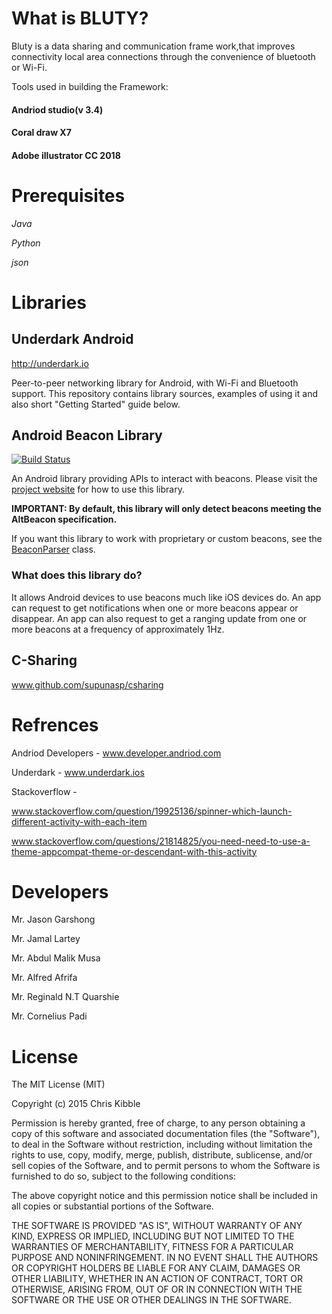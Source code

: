 # What is BLUTY?

Bluty is a data sharing and communication frame work,that improves connectivity local area connections through the convenience of bluetooth or Wi-Fi.

Tools used in building the Framework:
#### Andriod studio(v 3.4)
#### Coral draw X7
#### Adobe illustrator CC 2018
 
# Prerequisites

*Java*

*Python*

*json*


# Libraries

## Underdark Android
http://underdark.io

Peer-to-peer networking library for Android, with Wi-Fi and Bluetooth support.
This repository contains library sources, examples of using it and also short "Getting Started" guide below.

## Android Beacon Library

[![Build Status](https://circleci.com/gh/AltBeacon/android-beacon-library.png?circle-token=4e11fb0dccaa8b98bc67fdbe38b179e4a7d07c27)](https://circleci.com/gh/AltBeacon/android-beacon-library)

An Android library providing APIs to interact with beacons.  Please visit the
[project website](http://altbeacon.github.io/android-beacon-library/) for how to use this library.

**IMPORTANT: By default, this library will only detect beacons meeting the AltBeacon specification.**

If you want this library to work with proprietary or custom beacons, see the [BeaconParser](http://altbeacon.github.io/android-beacon-library/javadoc/org/altbeacon/beacon/BeaconParser.html) class.

### What does this library do?

It allows Android devices to use beacons much like iOS devices do.  An app can request to get notifications when one
or more beacons appear or disappear.  An app can also request to get a ranging update from one or more beacons
at a frequency of approximately 1Hz.

## C-Sharing
www.github.com/supunasp/csharing


# Refrences

Andriod Developers - www.developer.andriod.com

Underdark - www.underdark.ios

Stackoverflow - 

www.stackoverflow.com/question/19925136/spinner-which-launch-different-activity-with-each-item

www.stackoverflow.com/questions/21814825/you-need-need-to-use-a-theme-appcompat-theme-or-descendant-with-this-activity





# Developers

Mr. Jason Garshong

Mr. Jamal Lartey

Mr. Abdul Malik Musa

Mr. Alfred Afrifa

Mr. Reginald N.T Quarshie

Mr. Cornelius Padi


# License
 
The MIT License (MIT)

Copyright (c) 2015 Chris Kibble

Permission is hereby granted, free of charge, to any person obtaining a copy of this software and associated documentation files (the "Software"), to deal in the Software without restriction, including without limitation the rights to use, copy, modify, merge, publish, distribute, sublicense, and/or sell copies of the Software, and to permit persons to whom the Software is furnished to do so, subject to the following conditions:

The above copyright notice and this permission notice shall be included in all copies or substantial portions of the Software.

THE SOFTWARE IS PROVIDED "AS IS", WITHOUT WARRANTY OF ANY KIND, EXPRESS OR IMPLIED, INCLUDING BUT NOT LIMITED TO THE WARRANTIES OF MERCHANTABILITY, FITNESS FOR A PARTICULAR PURPOSE AND NONINFRINGEMENT. IN NO EVENT SHALL THE AUTHORS OR COPYRIGHT HOLDERS BE LIABLE FOR ANY CLAIM, DAMAGES OR OTHER LIABILITY, WHETHER IN AN ACTION OF CONTRACT, TORT OR OTHERWISE, ARISING FROM, OUT OF OR IN CONNECTION WITH THE SOFTWARE OR THE USE OR OTHER DEALINGS IN THE SOFTWARE.
















